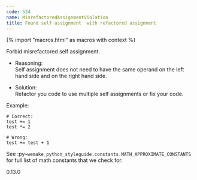 ```yaml
---
code: 524
name: MisrefactoredAssignmentViolation
title: Found self assignment  with refactored assignment
---
```


{% import "macros.html" as macros with context %}

Forbid misrefactored self assignment.

  - Reasoning:  
    Self assignment does not need to have the same operand on the left
    hand side and on the right hand side.

  - Solution:  
    Refactor you code to use multiple self assignments or fix your code.

Example:

    # Correct:
    test += 1
    test *= 2
    
    # Wrong:
    test += test + 1

See :py`~wemake_python_styleguide.constants.MATH_APPROXIMATE_CONSTANTS`
for full list of math constants that we check for.

<div class="versionadded">

0.13.0

</div>